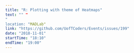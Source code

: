 ```yaml
---
title: "R: Plotting with theme of Heatmaps"
text: "" "
"
location: "MADLab"
link: "https://github.com/UofTCoders/Events/issues/199"
date: "2018-11-01"
startTime: "18:10"
endTime: "19:00"
---
```

